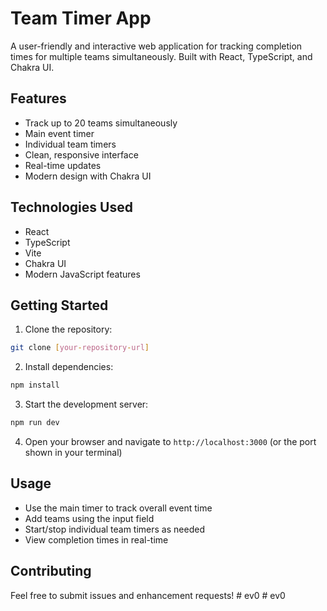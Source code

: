 # Team Timer App

A user-friendly and interactive web application for tracking completion times for multiple teams simultaneously. Built with React, TypeScript, and Chakra UI.

## Features

- Track up to 20 teams simultaneously
- Main event timer
- Individual team timers
- Clean, responsive interface
- Real-time updates
- Modern design with Chakra UI

## Technologies Used

- React
- TypeScript
- Vite
- Chakra UI
- Modern JavaScript features

## Getting Started

1. Clone the repository:
```bash
git clone [your-repository-url]
```

2. Install dependencies:
```bash
npm install
```

3. Start the development server:
```bash
npm run dev
```

4. Open your browser and navigate to `http://localhost:3000` (or the port shown in your terminal)

## Usage

- Use the main timer to track overall event time
- Add teams using the input field
- Start/stop individual team timers as needed
- View completion times in real-time

## Contributing

Feel free to submit issues and enhancement requests! #   e v 0 
 
 #   e v 0  
 